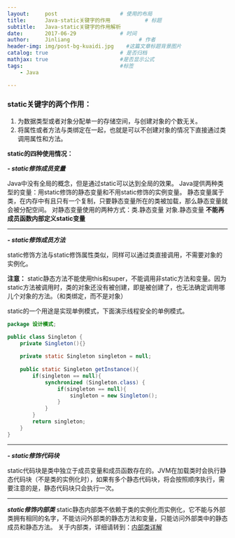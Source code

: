 ```yaml
---
layout:     post                    # 使用的布局
title:      Java-static关键字的作用           # 标题 
subtitle:   Java-static关键字的作用解析 
date:       2017-06-29              # 时间
author:     Jinliang                      # 作者
header-img: img/post-bg-kuaidi.jpg    #这篇文章标题背景图片
catalog: true                       # 是否归档
mathjax: true                       #是否显示公式
tags:                               #标签
    - Java

---
```


###  **static关键字的两个作用：**

 1. 为数据类型或者对象分配单一的存储空间，与创建对象的个数无关。
 2. 将属性或者方法与类绑定在一起，也就是可以不创建对象的情况下直接通过类调用属性和方法。



**static的四种使用情况：**


 ***- static修饰成员变量***

 Java中没有全局的概念，但是通过static可以达到全局的效果。
 Java提供两种类型的变量：用static修饰的静态变量和不用static修饰的实例变量。
 静态变量属于类，在内存中有且只有一个复制，只要静态变量所在的类被加载，那么静态变量就会被分配空间。
 对静态变量使用的两种方式：类.静态变量       对象.静态变量
 **不能再成员函数内部定义static变量**

---

 ***- static修饰成员方法***


 static修饰方法与static修饰属性类似，同样可以通过类直接调用，不需要对象的实例化。

 **注意：** static静态方法不能使用this和super，不能调用非static方法和变量。因为static方法被调用时，类的对象还没有被创建，即是被创建了，也无法确定调用哪儿个对象的方法。（和类绑定，而不是对象）

static的一个用途是实现单例模式，下面演示线程安全的单例模式。

```java
package 设计模式;

public class Singleton {
	private Singleton(){}
	
	private static Singleton singleton = null;
	
	public static Singleton getInstance(){
		if(singleton == null){
			synchronized (Singleton.class) {
				if(singleton == null){
					singleton = new Singleton();
				}
			}
		}
		return singleton;
	}
}
```

----------


 ***- static修饰代码块***

static代码块是类中独立于成员变量和成员函数存在的。JVM在加载类时会执行静态代码块（不是类的实例化时），如果有多个静态代码块，将会按照顺序执行，需要注意的是，静态代码块只会执行一次。

----------

***static修饰内部类***
static静态内部类不依赖于类的实例化而实例化，它不能与外部类拥有相同的名字，不能访问外部类的静态方法和变量，只能访问外部类中的静态成员和静态方法。
关于内部类，详细请转到：[内部类详解](http://blog.csdn.net/fushaonian/article/details/66967877)

